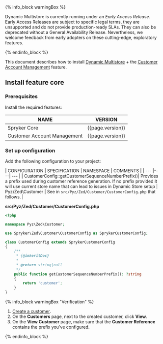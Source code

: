 {% info_block warningBox %}

Dynamic Multistore is currently running under an *Early Access Release*. Early Access Releases are subject to specific legal terms, they are unsupported and do not provide production-ready SLAs. They can also be deprecated without a General Availability Release. Nevertheless, we welcome feedback from early adopters on these cutting-edge, exploratory features.

{% endinfo_block %}

This document describes how to install [Dynamic Multistore](/docs/pbc/all/dynamic-multistore/{{page.version}}/base-shop/dynamic-multistore-feature-overview.html) + the [Customer Account Management](/docs/pbc/all/customer-relationship-management/{{page.version}}/base-shop/customer-account-management-feature-overview/customer-account-management-feature-overview.html) feature.

## Install feature core

### Prerequisites

Install the required features:

| NAME | VERSION |
| --- | --- |
| Spryker Core | {{page.version}} |
| Customer Account Management | {{page.version}} |


### Set up configuration

Add the following configuration to your project:

| CONFIGURATION | SPECIFICATION | NAMESPACE | COMMENTS |
| --- |----| --- |
| CustomerConfig::getCustomerSequenceNumberPrefix()| Provides a prefix used during customer reference generation. If no prefix provided it will use current store name that can lead to issues in Dynamic Store setup | Pyz\Zed\Customer | See in `src/Pyz/Zed/Customer/CustomerConfig.php` that follows. |


**src/Pyz/Zed/Customer/CustomerConfig.php**

```php
<?php

namespace Pyz\Zed\Customer;

use Spryker\Zed\Customer\CustomerConfig as SprykerCustomerConfig;

class CustomerConfig extends SprykerCustomerConfig
{
    /**
     * {@inheritDoc}
     *
     * @return string|null
     */
    public function getCustomerSequenceNumberPrefix(): ?string
    {
        return 'customer';
    }
}
```

{% info_block warningBox "Verification" %}

1. [Create a customer](/docs/pbc/all/customer-relationship-management/{{page.version}}/base-shop/manage-in-the-back-office/customers/create-customers.html).
2. On the **Customers** page, next to the created customer, click **View**.
3. On the **View Customer** page, make sure that the **Customer Reference** contains the prefix you've configured.



{% endinfo_block %}
